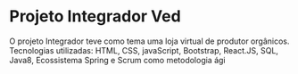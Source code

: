 # Projeto Integrador Ved

<p>O projeto Integrador teve como tema uma loja virtual de produtor orgânicos.
Tecnologias utilizadas:
HTML, CSS, javaScript, Bootstrap, React.JS, SQL, Java8, Ecossistema Spring e
Scrum como metodologia ági<p/>
